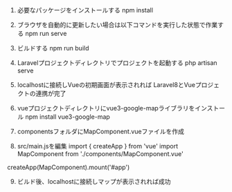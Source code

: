 1. 必要なパッケージをインストールする
npm install

2. ブラウザを自動的に更新したい場合は以下コマンドを実行した状態で作業する
npm run serve

3. ビルドする
npm run build

4. Laravelプロジェクトディレクトリでプロジェクトを起動する
php artisan serve

5. localhostに接続しVueの初期画面が表示されれば
Laravel8とVueプロジェクトの連携が完了

6. vueプロジェクトディレクトリにvue3-google-mapライブラリをインストール
npm install vue3-google-map

7. componentsフォルダにMapComponent.vueファイルを作成
<template>
  <GoogleMap
  api-key="YOUR_GOOGLE_MAPS_API_KEY"
  style="width: 100%; height: 500px"
  :center="center"
  :zoom="15"
  >
    <Marker :options="{ position: center }" />
  </GoogleMap>
</template>

<script>
import { defineComponent } from 'vue'
import { GoogleMap, Marker } from 'vue3-google-map'

export default defineComponent({
  components: { GoogleMap, Marker },
  setup() {
    const center = { lat: 40.689247, lng: -74.044502 }

    return { center }
  },
})
</script>

8. src/main.jsを編集
import { createApp } from 'vue'
import MapComponent from './components/MapComponent.vue'

createApp(MapComponent).mount('#app')

9. ビルド後、localhostに接続しマップが表示されれば成功


